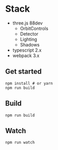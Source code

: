 # Stack
- three.js 88dev
  - OrbitControls
  - Detector
  - Lighting
  - Shadows
- typescript 2.x
- webpack 3.x

## Get started
```
npm install # or yarn
npm run build
```

## Build
```
npm run build
```

## Watch
```
npm run watch
```